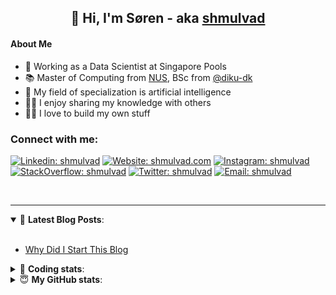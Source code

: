 <h2 align="center">
	👋 Hi, I'm Søren - aka <a href="https://shmulvad.com">shmulvad</a>
</h2>

#### About Me
- 🤖 Working as a Data Scientist at Singapore Pools
- 📚 Master of Computing from [NUS], BSc from [@diku-dk]
- 🧠 My field of specialization is artificial intelligence
- 👨‍🏫 I enjoy sharing my knowledge with others
- 👨‍💻 I love to build my own stuff

### Connect with me:

[![Linkedin: shmulvad](https://img.shields.io/badge/shmulvad-blue?style=flat&logo=Linkedin&logoColor=white)][linkedin]
[![Website: shmulvad.com](https://img.shields.io/badge/shmulvad.com-47CCCC?&style=flat&logo=Google-Chrome&logoColor=white)][website]
[![Instagram: shmulvad](https://img.shields.io/badge/-@shmulvad-purple?style=flat&logo=Instagram&logoColor=white)][instagram]
[![StackOverflow: shmulvad](https://img.shields.io/badge/shmulvad-FE7A16?style=flat&logo=stack-overflow&logoColor=white)][stackOverflow]
[![Twitter: shmulvad](https://img.shields.io/badge/@shmulvad-1ca0f1?style=flat&logo=twitter&logoColor=white)][twitter]
[![Email: shmulvad](https://img.shields.io/badge/shmulvad-D14836?style=flat&logo=gmail&logoColor=white)][mail]

<br />

---

<details open>
 <summary>📕 <b>Latest Blog Posts</b>: </summary>

<br>

<!-- BLOG-POST-LIST:START -->
- [Why Did I Start This Blog](https://shmulvad.com/blog/why-did-start-this-blog)
<!-- BLOG-POST-LIST:END -->

</details>

<!-- --- -->

<details>
 <summary>🤖 <b>Coding stats</b>: </summary>

<br>

NOTE: Doesn't track coding at work or work done in environments such as Jupyter Notebooks.

<!--START_SECTION:waka-->
![Code Time](http://img.shields.io/badge/Code%20Time-1%2C652%20hrs%2033%20mins-blue)

**I'm a Night 🦉** 

```text
🌞 Morning    67 commits     ██░░░░░░░░░░░░░░░░░░░░░░░   8.65% 
🌆 Daytime    253 commits    ████████░░░░░░░░░░░░░░░░░   32.65% 
🌃 Evening    285 commits    █████████░░░░░░░░░░░░░░░░   36.77% 
🌙 Night      170 commits    █████░░░░░░░░░░░░░░░░░░░░   21.94%

```


📊 **This Week I Spent My Time On** 

```text
💬 Programming Languages: 
Python                   7 hrs 15 mins       ███████████████████░░░░░░   77.89% 
Other                    1 hr 4 mins         ██░░░░░░░░░░░░░░░░░░░░░░░   11.49% 
Bash                     19 mins             █░░░░░░░░░░░░░░░░░░░░░░░░   3.54% 
HTML                     14 mins             ░░░░░░░░░░░░░░░░░░░░░░░░░   2.55% 
Markdown                 12 mins             ░░░░░░░░░░░░░░░░░░░░░░░░░   2.25%

🔥 Editors: 
VS Code                  8 hrs 6 mins        █████████████████████░░░░   86.98% 
Zsh                      1 hr 2 mins         ██░░░░░░░░░░░░░░░░░░░░░░░   11.1% 
Sublime Text             10 mins             ░░░░░░░░░░░░░░░░░░░░░░░░░   1.92%

🐱‍💻 Projects: 
AdventOfCode             3 hrs 55 mins       ██████████░░░░░░░░░░░░░░░   42.18% 
hit-locator              3 hrs 3 mins        ████████░░░░░░░░░░░░░░░░░   32.73% 
overvaagning-admin       1 hr 17 mins        ███░░░░░░░░░░░░░░░░░░░░░░   13.88% 
overvaagning-sender      19 mins             ░░░░░░░░░░░░░░░░░░░░░░░░░   3.47% 
company-scrapers         19 mins             ░░░░░░░░░░░░░░░░░░░░░░░░░   3.41%

```


 Last Updated on 11/12/2022 18:42:35 UTC
<!--END_SECTION:waka-->

</details>

<!-- --- -->

<details>
 <summary>😇 <b>My GitHub stats</b>: </summary>

<br>

<img align="left" alt="shmulvad's Github Stats" src="https://github-readme-stats.vercel.app/api?username=shmulvad&show_icons=true&hide_border=true" />

</details>



[website]: https://shmulvad.com
[twitter]: https://twitter.com/shmulvad
[linkedin]: https://linkedin.com/in/shmulvad
[instagram]: https://instagram.com/shmulvad
[stackOverflow]: https://stackoverflow.com/users/9248793/shmulvad
[mail]: mailto:shmulvad@gmail.com
[@diku-dk]: https://github.com/diku-dk
[github]: https://github.com/shmulvad
[NUS]: https://www.nus.edu.sg